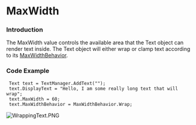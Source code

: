 # MaxWidth

### Introduction

The MaxWidth value controls the available area that the Text object can render text inside. The Text object will either wrap or clamp text according to its [MaxWidthBehavior](../../../../frb/docs/index.php).

### Code Example

```
 Text text = TextManager.AddText("");
 text.DisplayText = "Hello, I am some really long text that will wrap";
 text.MaxWidth = 60;
 text.MaxWidthBehavior = MaxWidthBehavior.Wrap;
```

![WrappingText.PNG](../../../../.gitbook/assets/migrated\_media-WrappingText.PNG)
